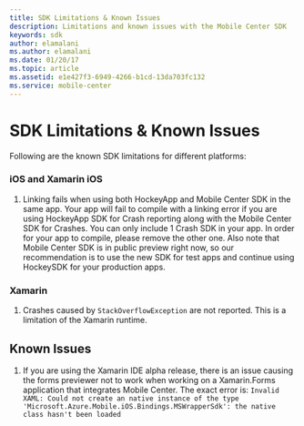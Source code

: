 ```yaml
---
title: SDK Limitations & Known Issues
description: Limitations and known issues with the Mobile Center SDK
keywords: sdk
author: elamalani
ms.author: elamalani
ms.date: 01/20/17
ms.topic: article
ms.assetid: e1e427f3-6949-4266-b1cd-13da703fc132
ms.service: mobile-center
---
```


# SDK Limitations & Known Issues

Following are the known SDK limitations for different platforms:

### iOS and Xamarin iOS
1. Linking fails when using both HockeyApp and Mobile Center SDK in the same app.
Your app will fail to compile with a linking error if you are using HockeyApp SDK for Crash reporting along with the Mobile Center SDK for Crashes. You can only include 1 Crash SDK in your app. In order for your app to compile, please remove the other one. Also note that Mobile Center SDK is in public preview right now, so our recommendation is to use the new SDK for test apps and continue using HockeySDK for your production apps.

### Xamarin
1. Crashes caused by `StackOverflowException` are not reported. This is a limitation of the Xamarin runtime.

## Known Issues

1. If you are using the Xamarin IDE alpha release, there is an issue causing the forms previewer not to work when working on a Xamarin.Forms application that integrates Mobile Center. The exact error is: `Invalid XAML: Could not create an native instance of the type 'Microsoft.Azure.Mobile.iOS.Bindings.MSWrapperSdk': the native class hasn't been loaded`
